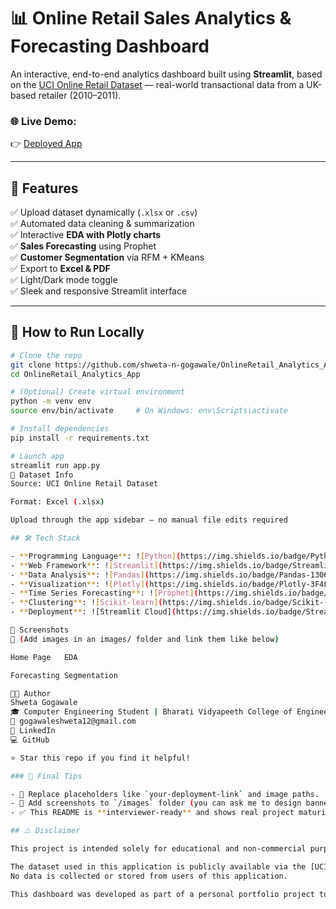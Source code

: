 # 📊 Online Retail Sales Analytics & Forecasting Dashboard

An interactive, end-to-end analytics dashboard built using **Streamlit**, based on the [UCI Online Retail Dataset](https://archive.ics.uci.edu/ml/datasets/Online+Retail) — real-world transactional data from a UK-based retailer (2010–2011).

### 🌐 Live Demo:
👉 [Deployed App](https://your-deployment-link.streamlit.app) <!-- Replace this with your actual Streamlit Cloud link -->

---

## 📌 Features

✅ Upload dataset dynamically (`.xlsx` or `.csv`)  
✅ Automated data cleaning & summarization  
✅ Interactive **EDA with Plotly charts**  
✅ **Sales Forecasting** using Prophet  
✅ **Customer Segmentation** via RFM + KMeans  
✅ Export to **Excel & PDF**  
✅ Light/Dark mode toggle  
✅ Sleek and responsive Streamlit interface

---

## 🧪 How to Run Locally

```bash
# Clone the repo
git clone https://github.com/shweta-n-gogawale/OnlineRetail_Analytics_App.git
cd OnlineRetail_Analytics_App

# (Optional) Create virtual environment
python -m venv env
source env/bin/activate     # On Windows: env\Scripts\activate

# Install dependencies
pip install -r requirements.txt

# Launch app
streamlit run app.py
📁 Dataset Info
Source: UCI Online Retail Dataset

Format: Excel (.xlsx)

Upload through the app sidebar — no manual file edits required

## 🛠️ Tech Stack

- **Programming Language**: ![Python](https://img.shields.io/badge/Python-3670A0?style=flat-square&logo=python&logoColor=white)
- **Web Framework**: ![Streamlit](https://img.shields.io/badge/Streamlit-FF4B4B?style=flat-square&logo=streamlit&logoColor=white)
- **Data Analysis**: ![Pandas](https://img.shields.io/badge/Pandas-130654?style=flat-square&logo=pandas)
- **Visualization**: ![Plotly](https://img.shields.io/badge/Plotly-3F4F75?style=flat-square&logo=plotly)
- **Time Series Forecasting**: ![Prophet](https://img.shields.io/badge/Facebook%20Prophet-grey?style=flat-square)
- **Clustering**: ![Scikit-learn](https://img.shields.io/badge/Scikit--Learn-F7931E?style=flat-square&logo=scikit-learn&logoColor=white)
- **Deployment**: ![Streamlit Cloud](https://img.shields.io/badge/Streamlit%20Cloud-FF4B4B?style=flat-square&logo=streamlit)

📸 Screenshots
📌 (Add images in an images/ folder and link them like below)

Home Page	EDA

Forecasting	Segmentation

👩‍💻 Author
Shweta Gogawale
🎓 Computer Engineering Student | Bharati Vidyapeeth College of Engineering for Women
📧 gogawaleshweta12@gmail.com
🔗 LinkedIn
💻 GitHub

⭐ Star this repo if you find it helpful!

### 🔔 Final Tips

- 🔁 Replace placeholders like `your-deployment-link` and image paths.
- 📸 Add screenshots to `/images` folder (you can ask me to design banners or GIFs if needed).
- ✅ This README is **interviewer-ready** and shows real project maturity.

## ⚠️ Disclaimer

This project is intended solely for educational and non-commercial purposes.

The dataset used in this application is publicly available via the [UCI Machine Learning Repository](https://archive.ics.uci.edu/ml/datasets/Online+Retail). All rights and credits for the dataset belong to its original contributors.  
No data is collected or stored from users of this application.

This dashboard was developed as part of a personal portfolio project to demonstrate skills in data analysis, machine learning, and dashboard development.

